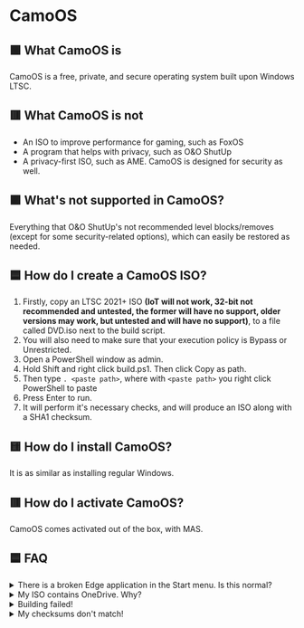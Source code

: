 # CamoOS

## 🟩 What CamoOS is

CamoOS is a free, private, and secure operating system built upon Windows LTSC.

## 🟥 What CamoOS is not

- An ISO to improve performance for gaming, such as FoxOS
- A program that helps with privacy, such as O&O ShutUp
- A privacy-first ISO, such as AME. CamoOS is designed for security as well.

## 🟪 What's not supported in CamoOS?

Everything that O&O ShutUp's not recommended level blocks/removes (except for some security-related options), which can easily be restored as needed.

## 🟦 How do I create a CamoOS ISO?

1. Firstly, copy an LTSC 2021+ ISO **(IoT will not work, 32-bit not recommended and untested, the former will have no support, older versions may work, but untested and will have no support)**, to a file called DVD.iso next to the build script.
1. You will also need to make sure that your execution policy is Bypass or Unrestricted.
1. Open a PowerShell window as admin.
1. Hold Shift and right click build.ps1. Then click Copy as path.
1. Then type `. <paste path>`, where with `<paste path>` you right click PowerShell to paste
1. Press Enter to run.
1. It will perform it's necessary checks, and will produce an ISO along with a SHA1 checksum.

## 🟨 How do I install CamoOS?

It is as similar as installing regular Windows.

## 🟥 How do I activate CamoOS?

CamoOS comes activated out of the box, with MAS.

## 🟦 FAQ

<details>
<summary>There is a broken Edge application in the Start menu. Is this normal?</summary>
This is perfectly normal, UninstallAllEdgeChromium doesn't do a good job a lot of times.
</details>
<details>
<summary>My ISO contains OneDrive. Why?</summary>
OneDrive is not removed because depending on the user's threat model, it might be useful. You can uninstall it if you wish, though some ISOs won't contain it. Besides, ShutUp10 may remove it's spying anyway.
</details>
<details>
<summary>Building failed!</summary>
This is usually because you used a 2016- image, or an IoT image. You can fix this by renaming the index to <code>Windows 10 Enterprise LTSC</code>, but it will be untested, and as such, no support. It is recommended to use the latest stable build provided in the releases page.
</details>
<details>
<summary>My checksums don't match!</summary>
If you haven't synced the checksum file along with the ISO, the checksums won't match since every ISO created will be unique. This is a technical limitation of the tools that the build script uses. Otherwise, the ISO may have been tampered with or corrupted.
</details>
<!--
<details>
<summary></summary>
</details>
-->

